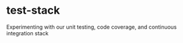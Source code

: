 test-stack
==========

Experimenting with our unit testing, code coverage, and continuous integration stack
